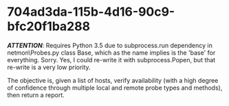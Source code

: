# 704ad3da-115b-4d16-90c9-bfc20f1ba288
**_ATTENTION_**: Requires Python 3.5 due to subprocess.run dependency in netmon\Probes.py class Base, which as the name implies is the 'base' for everything. Sorry. Yes, I could re-write it with subprocess.Popen, but that re-write is a very low priority.

The objective is, given a list of hosts, verify availability (with a high degree of confidence through multiple local and remote probe types and methods), then return a report.
